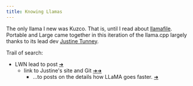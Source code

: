 ```yaml
---
title: Knowing Llamas
---
```


The only llama I new was Kuzco. That is, until I read about [llamafile](https://lwn.net/Articles/971195). 
Portable and Large came together in this iteration of the llama.cpp largely thanks to its lead dev [Justine Tunney](https://justine.lol/matmul/).

Trail of search:
- LWN lead to post [➜](https://hacks.mozilla.org/2024/04/llamafiles-progress-four-months-in/)
  - link to Justine's site and Git [➜](https://justine.lol/ape.html)[➜](https://github.com/jart)
    - ...to posts on the details how LLaMA goes faster. [➜](https://justine.lol/matmul/)